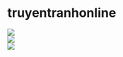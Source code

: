 # truyentranhonline
<img src="https://scontent.fhan3-1.fna.fbcdn.net/v/t1.15752-9/56673040_647767358978790_7258582158594277376_n.png?_nc_cat=110&_nc_oc=AQl94hf9m7ZVRnYzAMzdE5YjE2Erj6OQCwJOyGdrRsSAhjUTQgrZVrl7LAP8FXYGjkg&_nc_ht=scontent.fhan3-1.fna&oh=4fe5e1a9b1965f4478635f86052d0a33&oe=5D0642BC">
<br>
<img src="https://scontent.fhan4-1.fna.fbcdn.net/v/t1.15752-9/56442052_322079971844133_7401240150165946368_n.png?_nc_cat=105&_nc_oc=AQknkukfP9d-FOQtXPrEqhpYvZqlz42TWgTGa2oyTAmuNEw3yGFnaqvIdk_iDLTr-ZI&_nc_ht=scontent.fhan4-1.fna&oh=eecb49acb058ce7212f3d908efac0a57&oe=5D47C86C">
<br>
<img src="https://scontent.fhan3-1.fna.fbcdn.net/v/t1.15752-9/56398304_310909366259004_8168900670255005696_n.png?_nc_cat=109&_nc_oc=AQnJmhj2JOaupipRE1-LPk9wJVFEWP3PhVvmr_6wvKgmrA4XU9xJPs_J_GmSBDwu28Y&_nc_ht=scontent.fhan3-1.fna&oh=a49188803ece6e8420751379b93f86cb&oe=5D47FCB2">
